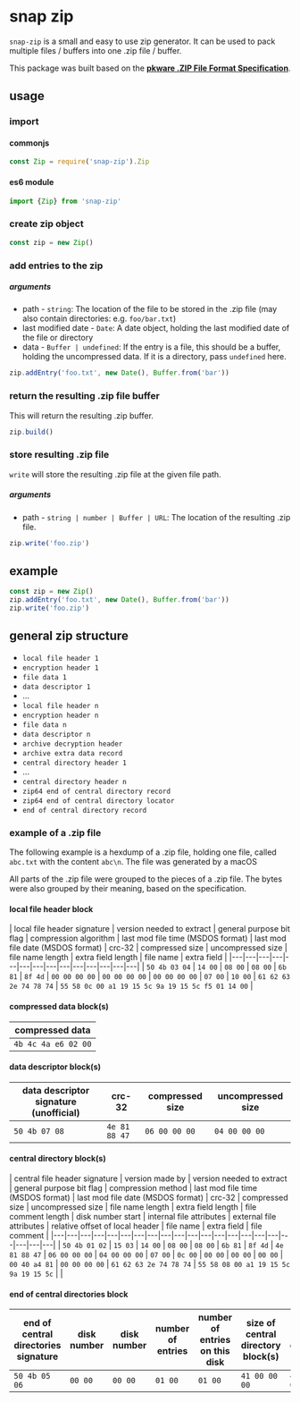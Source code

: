 # snap zip

`snap-zip` is a small and easy to use zip generator. It can be used to pack multiple files / buffers into one .zip file / buffer.

This package was built based on the [**pkware .ZIP File Format Specification**](https://pkware.cachefly.net/webdocs/casestudies/APPNOTE.TXT).

## usage

### import

#### commonjs
```javascript
const Zip = require('snap-zip').Zip
```

#### es6 module
```javascript
import {Zip} from 'snap-zip'
```

### create zip object
```javascript
const zip = new Zip()
```

### add entries to the zip

##### arguments
- path - `string`: The location of the file to be stored in the .zip file (may also contain directories: e.g. `foo/bar.txt`)
- last modified date - `Date`: A date object, holding the last modified date of the file or directory
- data - `Buffer | undefined`: If the entry is a file, this should be a buffer, holding the uncompressed data. If it is a directory, pass `undefined` here.

```javascript
zip.addEntry('foo.txt', new Date(), Buffer.from('bar'))
```

### return the resulting .zip file buffer

This will return the resulting .zip buffer.

```javascript
zip.build()
```

### store resulting .zip file

`write` will store the resulting .zip file at the given file path.

##### arguments
- path - `string | number | Buffer | URL`: The location of the resulting .zip file.

```javascript
zip.write('foo.zip')
```

## example
```javascript
const zip = new Zip()
zip.addEntry('foo.txt', new Date(), Buffer.from('bar'))
zip.write('foo.zip')
```

## general zip structure

- `local file header 1`
- `encryption header 1`
- `file data 1`
- `data descriptor 1`
- ...
- `local file header n`
- `encryption header n`
- `file data n`
- `data descriptor n`
- `archive decryption header`
- `archive extra data record`
- `central directory header 1`
- ...
- `central directory header n`
- `zip64 end of central directory record`
- `zip64 end of central directory locator`
- `end of central directory record`

### example of a .zip file

The following example is a hexdump of a .zip file, holding one file, called `abc.txt` with the content `abc\n`. The file was generated by a macOS 

All parts of the .zip file were grouped to the pieces of a .zip file. The bytes were also grouped by their meaning, based on the specification.

#### local file header block

| local file header signature | version needed to extract | general purpose bit flag | compression algorithm | last mod file time (MSDOS format) | last mod file date (MSDOS format) | crc-32 | compressed size | uncompressed size | file name length | extra field length | file name | extra field |
|---|---|---|---|---|---|---|---|---|---|---|---|---|---|
| `50 4b 03 04` | `14 00` | `08 00` | `08 00` | `6b 81` | `8f 4d` | `00 00 00 00` | `00 00 00 00` | `00 00 00 00` | `07 00` | `10 00` | `61 62 63 2e 74 78 74` | `55 58 0c 00 a1 19 15 5c 9a 19 15 5c f5 01 14 00` |

#### compressed data block(s)

| compressed data |
|---|
| `4b 4c 4a e6 02 00` |

#### data descriptor block(s)

| data descriptor signature (unofficial) | crc-32 | compressed size | uncompressed size |
|---|---|---|---|
| `50 4b 07 08` | `4e 81 88 47` | `06 00 00 00` | `04 00 00 00` |

#### central directory block(s)

| central file header signature | version made by | version needed to extract | general purpose bit flag | compression method | last mod file time (MSDOS format) | last mod file date (MSDOS format) | crc-32 | compressed size | uncompressed size | file name length | extra field length | file comment length | disk number start | internal file attributes | external file attributes | relative offset of local header | file name | extra field | file comment |
|---|---|---|---|---|---|---|---|---|---|---|---|---|---|---|---|---|---|---|---|---|
| `50 4b 01 02` | `15 03` | `14 00` | `08 00` | `08 00` | `6b 81` | `8f 4d` | `4e 81 88 47` | `06 00 00 00` | `04 00 00 00` | `07 00` | `0c 00` | `00 00` | `00 00` | `00 00` | `00 40 a4 81` | `00 00 00 00` | `61 62 63 2e 74 78 74` | `55 58 08 00 a1 19 15 5c 9a 19 15 5c` | |

#### end of central directories block

| end of central directories signature | disk number | disk number | number of entries | number of entries on this disk | size of central directory block(s) | offset of central directory block(s) | comment length | file comment |
|---|---|---|---|---|---|---|---|---|
| `50 4b 05 06` | `00 00` | `00 00` | `01 00` | `01 00` | `41 00 00 00` | `4b 00 00 00` | `00 00` | |


